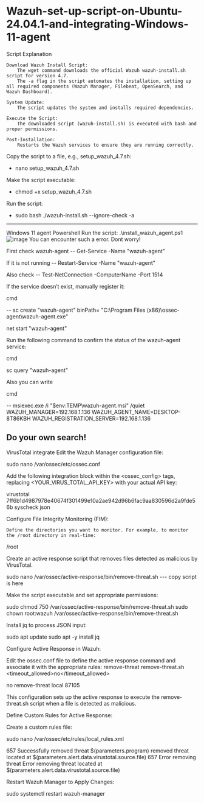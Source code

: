 # Wazuh-set-up-script-on-Ubuntu-24.04.1-and-integrating-Windows-11-agent

Script Explanation

    Download Wazuh Install Script:
        The wget command downloads the official Wazuh wazuh-install.sh script for version 4.7.
        The -a flag in the script automates the installation, setting up all required components (Wazuh Manager, Filebeat, OpenSearch, and Wazuh Dashboard).

    System Update:
        The script updates the system and installs required dependencies.

    Execute the Script:
        The downloaded script (wazuh-install.sh) is executed with bash and proper permissions.

    Post-Installation:
        Restarts the Wazuh services to ensure they are running correctly.

        
Copy the script to a file, e.g., setup_wazuh_4.7.sh:
- nano setup_wazuh_4.7.sh

Make the script executable:
- chmod +x setup_wazuh_4.7.sh

Run the script:
- sudo bash ./wazuh-install.sh --ignore-check -a
--------------------------------------------------------------------------------------------------
Windows 11 agent
Powershell
Run the script:
.\install_wazuh_agent.ps1 
![image](https://github.com/user-attachments/assets/ae5417fb-d502-47eb-93b6-0c7834b2cc3b)
You can encounter such a error. Dont worry!

 First check wazuh-agent   -- Get-Service -Name "wazuh-agent"
 
 If it is not running --  Restart-Service -Name "wazuh-agent"
 
 Also check -- Test-NetConnection -ComputerName <your server ip> -Port 1514
 
 If the service doesn’t exist, manually register it:
 
 cmd 
 
 -- sc create "wazuh-agent" binPath= "C:\Program Files (x86)\ossec-agent\wazuh-agent.exe"
 
 net start "wazuh-agent"
 
 Run the following command to confirm the status of the wazuh-agent service:
 
 cmd
 
 sc query "wazuh-agent"
 
 Also you can write 
 
 cmd
 
 -- msiexec.exe /i "$env:TEMP\wazuh-agent.msi" /quiet WAZUH_MANAGER=192.168.1.136 WAZUH_AGENT_NAME=DESKTOP-8T86KBH WAZUH_REGISTRATION_SERVER=192.168.1.136
 
 Do your own search!
 ------------------------------------------------
 VirusTotal integrate
Edit the Wazuh Manager configuration file:

sudo nano /var/ossec/etc/ossec.conf

Add the following integration block within the <ossec_config> tags, replacing <YOUR_VIRUS_TOTAL_API_KEY> with your actual API key:

<integration>
  <name>virustotal</name>
  <api_key>7ff6b1d4987978e40674f301499e10a2ae942d96b6fac9aa830596d2a9fde56b</api_key>
  <group>syscheck</group>
  <alert_format>json</alert_format>
</integration>

Configure File Integrity Monitoring (FIM):

    Define the directories you want to monitor. For example, to monitor the /root directory in real-time:

<syscheck>
  <directories realtime="yes">/root</directories>
</syscheck>

Create an active response script that removes files detected as malicious by VirusTotal.

sudo nano /var/ossec/active-response/bin/remove-threat.sh --- copy script is here

Make the script executable and set appropriate permissions:

sudo chmod 750 /var/ossec/active-response/bin/remove-threat.sh
sudo chown root:wazuh /var/ossec/active-response/bin/remove-threat.sh

Install jq to process JSON input:

sudo apt update
sudo apt -y install jq

Configure Active Response in Wazuh:

Edit the ossec.conf file to define the active response command and associate it with the appropriate rules:
 <command>
  <name>remove-threat</name>
  <executable>remove-threat.sh</executable>
  <timeout_allowed>no</timeout_allowed>
</command>

<active-response>
  <disabled>no</disabled>
  <command>remove-threat</command>
  <location>local</location>
  <rules_id>87105</rules_id>
</active-response>

This configuration sets up the active response to execute the remove-threat.sh script when a file is detected as malicious.

Define Custom Rules for Active Response:

Create a custom rules file:

sudo nano /var/ossec/etc/rules/local_rules.xml

 <group name="virustotal,">
  <rule id="100092" level="12">
    <if_sid>657</if_sid>
    <match>Successfully removed threat</match>
    <description>$(parameters.program) removed threat located at $(parameters.alert.data.virustotal.source.file)</description>
  </rule>
  <rule id="100093" level="12">
    <if_sid>657</if_sid>
    <match>Error removing threat</match>
    <description>Error removing threat located at $(parameters.alert.data.virustotal.source.file)</description>
  </rule>
</group>

Restart Wazuh Manager to Apply Changes:

sudo systemctl restart wazuh-manager

